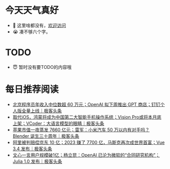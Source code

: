 # 今天天气真好
- 👋 这里啥都没有，[欢迎访问](https://zhangfeng-ola.github.io/)
- 😭 凑不够六个字。
<!---
- 👀 I’m interested in ...
- 🌱 I’m currently learning ...
- 💞️ I’m looking to collaborate on ...
- 📫 How to reach me ...
- 😇 I'm doing something ...

--->

# TODO 
- 😇 暂时没有要TODO的内容哦

<!---
zhangfeng-ola/zhangfeng-ola is a ✨ special ✨ repository because its `README.md` (this file) appears on your GitHub profile.
You can click the Preview link to take a look at your changes.
--->

# 每日推荐阅读
<!-- BLOG-POST-LIST:START -->
- [北京程序员年收入中位数超 60 万元；OpenAI 拟下周推出 GPT 商店；钉钉个人版全量上线｜极客头条](https://blog.csdn.net/weixin_39786569/article/details/135402113)
- [取代iOS，鸿蒙将成为中国第二大智能手机操作系统；Vision Pro或将本月底上架；VCoder：大语言模型的眼睛｜极客头条](https://blog.csdn.net/weixin_39786569/article/details/135378571)
- [苹果市值一夜蒸发 7660 亿元；雷军：小米汽车 50 万以内有对手吗？Blender 诞生三十周年｜极客头条](https://blog.csdn.net/weixin_39786569/article/details/135356047)
- [阿里被判赔偿京东 10 亿；2023 赚了 7700 亿，马斯克再次成世界首富；Vue 3.4 发布｜极客头条](https://blog.csdn.net/weixin_39786569/article/details/135334695)
- [文心一言用户规模破1亿；杨立昆：OpenAI 已沦为微软的“合同研究机构”；Julia 1.0 发布｜极客头条](https://blog.csdn.net/weixin_39786569/article/details/135289801)
<!-- BLOG-POST-LIST:END -->

